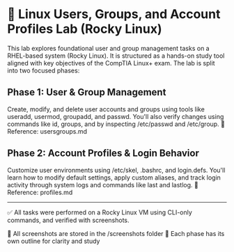 # 🧪 Linux Users, Groups, and Account Profiles Lab (Rocky Linux)

This lab explores foundational user and group management tasks on a RHEL-based system (Rocky Linux). It is structured as a hands-on study tool aligned with key objectives of the CompTIA Linux+ exam.
The lab is split into two focused phases:

## Phase 1: User & Group Management

Create, modify, and delete user accounts and groups using tools like useradd, usermod, groupadd, and passwd. You'll also verify changes using commands like id, groups, and by inspecting /etc/passwd and /etc/group.
📝 Reference: usersgroups.md

## Phase 2: Account Profiles & Login Behavior

Customize user environments using /etc/skel, .bashrc, and login.defs. You'll learn how to modify default settings, apply custom aliases, and track login activity through system logs and commands like last and lastlog.
📝 Reference: profiles.md

---

✅ All tasks were performed on a Rocky Linux VM using CLI-only commands, and verified with screenshots.

📂 All screenshots are stored in the /screenshots folder
📄 Each phase has its own outline for clarity and study
